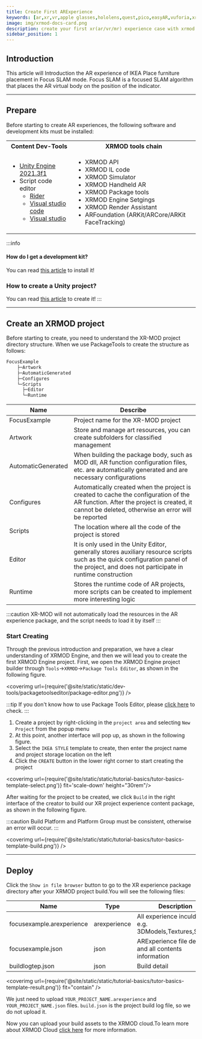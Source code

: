 ```yaml
---
title: Create First ARExperience
keywords: [ar,xr,vr,apple glasses,hololens,quest,pico,easyAR,vuforia,xrmod,mod,doc,metaverse,facebook,meta,unity]
image: img/xrmod-docs-card.png
description: create your first xr(ar/vr/mr) experience case with xrmod engine
sidebar_position: 1
---
```


## Introduction 

This article will Introduction  the AR experience of IKEA Place furniture placement in Focus SLAM mode. Focus SLAM is a focused SLAM algorithm that places the AR virtual body on the position of the indicator.

---

## Prepare

Before starting to create AR experiences, the following software and development kits must be installed:

<table>
<tr>
    <th>Content Dev-Tools</th>
    <th>XRMOD tools chain</th>
</tr>

<tr>

<td>

- [Unity Engine 2021.3f1](https://unity.com/)
- Script code editor
  - [Rider](https://www.jetbrains.com/rider/)
  - [Visual studio code](https://code.visualstudio.com/)
  - [Visual studio](https://visualstudio.microsoft.com/)

</td>

<td>

- XRMOD API
- XRMOD IL code
- XRMOD Simulator
- XRMOD Handheld AR
- XRMOD Package tools
- XRMOD Engine Setgings
- XRMOD Render Assistant
- ARFoundation (ARKit/ARCore/ARKit FaceTracking)

</td>

</tr>

</table>

:::info
#### How do I get a development kit?
You can read [this article](../prepare-for-developer/install-xrmod-dev-tools) to install it!

### How to create a Unity project?
You can read [this article](../prepare-for-developer/install-unityengine#extras) to create it!
:::

---

## Create an XRMOD project

Before starting to create, you need to understand the XR-MOD project directory structure. When we use PackageTools to create the structure as follows:

```txt
FocusExample
    ├─Artwork      
    ├─AutomaticGenerated    
    ├─Configures
    └─Scripts
      ├─Editor
      └─Runtime
```

|Name|Describe|
|---|---|
|FocusExample|Project name for the XR-MOD project|
|Artwork|Store and manage art resources, you can create subfolders for classified management|
|AutomaticGenerated|When building the package body, such as MOD dll, AR function configuration files, etc. are automatically generated and are necessary configurations|
|Configures|Automatically created when the project is created to cache the configuration of the AR function. After the project is created, it cannot be deleted, otherwise an error will be reported|
|Scripts|The location where all the code of the project is stored|
|Editor|It is only used in the Unity Editor, generally stores auxiliary resource scripts such as the quick configuration panel of the project, and does not participate in runtime construction|
|Runtime|Stores the runtime code of AR projects, more scripts can be created to implement more interesting logic|

:::caution
XR-MOD will not automatically load the resources in the AR experience package, and the script needs to load it by itself
:::

### Start Creating

Through the previous introduction and preparation, we have a clear understanding of XRMOD Engine, and then we will lead you to create the first XRMOD Engine project. First, we open the XRMOD Engine project builder through `Tools`->`XRMOD`->`Package Tools Editor`, as shown in the following figure.

<coverimg url={require('@site/static/static/dev-tools/packagetoolseditor/package-editor.png')} />

:::tip
If you don't know how to use Package Tools Editor, please [click here](../dev-tools/package-tools) to check.
:::

1. Create a project by right-clicking in the `project area` and selecting `New Project` from the popup menu
2. At this point, another interface will pop up, as shown in the following figure.
3. Select the `IKEA STYLE` template to create, then enter the project name and project storage location on the left
4. Click the `CREATE` button in the lower right corner to start creating the project

<coverimg url={require('@site/static/static/tutorial-basics/tutor-basics-template-select.png')} fit='scale-down' height="30rem"/>

After waiting for the project to be created, we click `Build` in the right interface of the creator to build our XR project experience content package, as shown in the following figure.

:::caution
Build Platform and Platform Group must be consistent, otherwise an error will occur.
:::

<coverimg url={require('@site/static/static/tutorial-basics/tutor-basics-template-build.png')} />

---

## Deploy

Click the `Show in file browser` button to go to the XR experience package directory after your XRMOD project build.You will see the following files:

|Name|Type|Description|
|---|---|---|
|focusexample.arexperience|arexperience|All experience inculded, e.g. 3DModels,Textures,Scripts|
|focusexample.json|json|ARExperience file detail and all contents information|
|buildlogtep.json|json|Build detail|


<coverimg url={require('@site/static/static/tutorial-basics/tutor-basics-template-result.png')} fit="contain" />

We just need to upload `YOUR_PROJECT_NAME.arexperience` and `YOUR_PROJECT_NAME.json` files. `build.json` is the project build log file, so we do not upload it.

Now you can upload your build assets to the XRMOD cloud.To learn more about XRMOD Cloud [click here](../dev-tools/dashboard) for more information.
